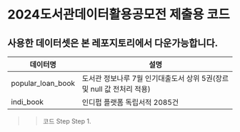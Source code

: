 # 2024도서관데이터활용공모전 제출용 코드 
## 사용한 데이터셋은 본 레포지토리에서 다운가능합니다. 

|데이터명|설명| 
|-----|---|
|popular_loan_book|도서관 정보나루 7월 인기대출도서 상위 5권(장르 및 null 값 전처리 적용)|
|indi_book|인디펍 플랫폼 독립서적 2085건|


>> 코드 Step
> Step 1.

